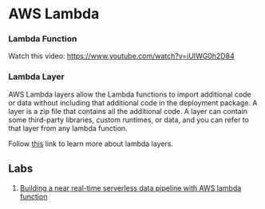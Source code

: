 # AWS Lambda

### Lambda Function

Watch this video: https://www.youtube.com/watch?v=iUIWG0h2D84

### Lambda Layer

AWS Lambda layers allow the Lambda functions to import additional code or data without including that additional code in the deployment package.
A layer is a zip file that contains all the additional code. A layer can contain some third-party libraries, custom runtimes, or data, and you can refer to that layer from any lambda function.

Follow [this](https://aws.plainenglish.io/everything-you-need-to-know-about-aws-lambda-layers-bf1aea363289) link to learn more about lambda layers.

## Labs

1. [Building a near real-time serverless data pipeline with AWS lambda function](03-processing/aws-lambda-function/lab-lambda-csv-parquet/)
